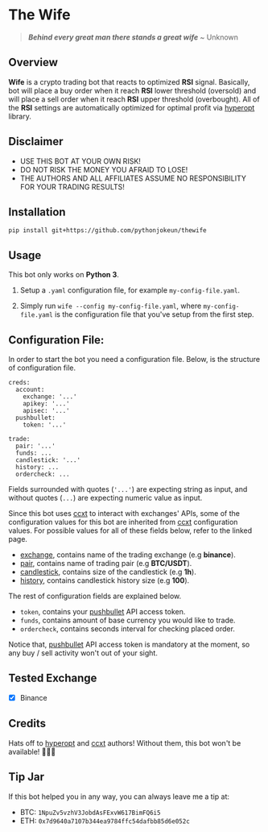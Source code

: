 # The Wife

> ***Behind every great man there stands a great wife*** ~ Unknown

## Overview

**Wife** is a crypto trading bot that reacts to optimized **RSI** signal. Basically, bot will place a buy order when it reach **RSI** lower threshold (oversold) and will place a sell order when it reach **RSI** upper threshold (overbought). All of the **RSI** settings are automatically optimized for optimal profit via [hyperopt](https://github.com/hyperopt/hyperopt) library.

## Disclaimer

- USE THIS BOT AT YOUR OWN RISK!
- DO NOT RISK THE MONEY YOU AFRAID TO LOSE!
- THE AUTHORS AND ALL AFFILIATES ASSUME NO RESPONSIBILITY FOR YOUR TRADING RESULTS!

## Installation

`pip install git+https://github.com/pythonjokeun/thewife`

## Usage

This bot only works on **Python 3**.

1. Setup a `.yaml` configuration file, for example `my-config-file.yaml`.

2. Simply run `wife --config my-config-file.yaml`, where `my-config-file.yaml` is the configuration file that you've setup from the first step.

## Configuration File:

In order to start the bot you need a configuration file. Below, is the structure of configuration file.

```
creds:
  account:
    exchange: '...'
    apikey: '...'
    apisec: '...'
  pushbullet:
    token: '...'

trade:
  pair: '...'
  funds: ...
  candlestick: '...'
  history: ...
  ordercheck: ...
```

Fields surrounded with quotes (`'...'`) are expecting string as input, and without quotes (`...`) are expecting numeric value as input.

Since this bot uses [ccxt](https://github.com/ccxt/ccxt) to interact with exchanges' APIs, some of the configuration values for this bot are inherited from [ccxt](https://github.com/ccxt/ccxt) configuration values. For possible values for all of these fields below, refer to the linked page.

- [exchange](https://github.com/ccxt/ccxt/wiki/Manual#exchanges), contains name of the trading exchange (e.g **binance**).
- [pair](https://github.com/ccxt/ccxt/wiki/Manual#symbols-and-market-ids), contains name of trading pair (e.g **BTC/USDT**).
- [candlestick](https://github.com/ccxt/ccxt/wiki/Manual#ohlcv-candlestick-charts), contains size of the candlestick (e.g **1h**).
- [history](https://github.com/ccxt/ccxt/wiki/Manual#ohlcv-candlestick-charts), contains candlestick history size (e.g **100**).

The rest of configuration fields are explained below.

- `token`, contains your [pushbullet](https://www.pushbullet.com/) API access token.
- `funds`, contains amount of base currency you would like to trade.
- `ordercheck`, contains seconds interval for checking placed order.

Notice that, [pushbullet](https://www.pushbullet.com/) API access token is mandatory at the moment, so any buy / sell activity won't out of your sight.

## Tested Exchange

- [x] Binance

## Credits

Hats off to [hyperopt](https://github.com/hyperopt/hyperopt) and [ccxt](https://github.com/ccxt/ccxt) authors! Without them, this bot won't be available! 🙏🙏🙏

## Tip Jar

If this bot helped you in any way, you can always leave me a tip at:

- BTC: `1NpuZv5vzhV3JobdAsFExvW617BimFQ6i5`
- ETH: `0x7d9640a7107b344ea9784ffc54dafbb85d6e052c`
